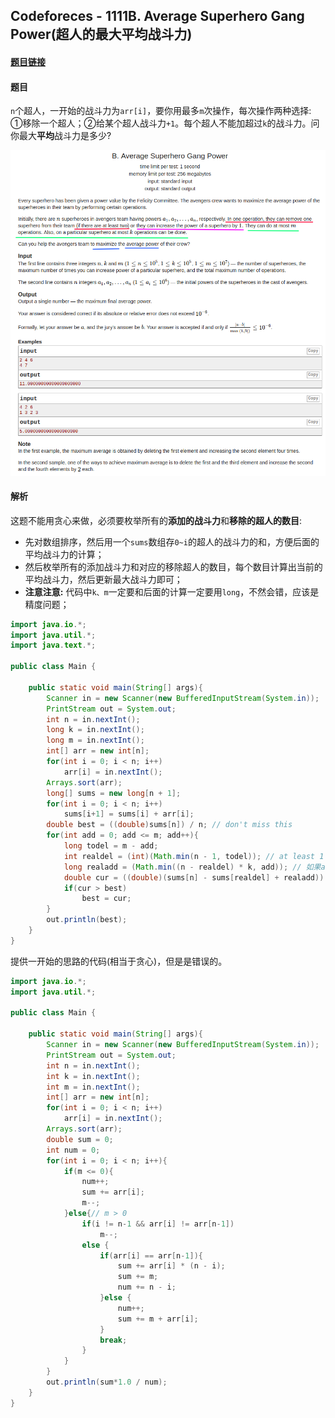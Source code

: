 ## Codeforeces - 1111B. Average Superhero Gang Power(超人的最大平均战斗力)
#### [题目链接]()
#### 题目

`n`个超人，一开始的战斗力为`arr[i]`，要你用最多`m`次操作，每次操作两种选择: ①移除一个超人；②给某个超人战斗力`+1`。每个超人不能加超过`k`的战斗力。问你最大**平均**战斗力是多少?

![](images/1111B_t.png)

#### 解析

这题不能用贪心来做，必须要枚举所有的**添加的战斗力**和**移除的超人的数目**:

* 先对数组排序，然后用一个`sums`数组存`0~i`的超人的战斗力的和，方便后面的平均战斗力的计算；
* 然后枚举所有的添加战斗力和对应的移除超人的数目，每个数目计算出当前的平均战斗力，然后更新最大战斗力即可；
* **注意注意:** 代码中`k、m`一定要和后面的计算一定要用`long`，不然会错，应该是精度问题；

```java
import java.io.*;
import java.util.*;
import java.text.*;

public class Main {

    public static void main(String[] args){
        Scanner in = new Scanner(new BufferedInputStream(System.in));
        PrintStream out = System.out;
        int n = in.nextInt();
        long k = in.nextInt();
        long m = in.nextInt();
        int[] arr = new int[n];
        for(int i = 0; i < n; i++)
            arr[i] = in.nextInt();
        Arrays.sort(arr);
        long[] sums = new long[n + 1];
        for(int i = 0; i < n; i++)
            sums[i+1] = sums[i] + arr[i];
        double best = ((double)sums[n]) / n; // don't miss this 
        for(int add = 0; add <= m; add++){ 
            long todel = m - add;
            int realdel = (int)(Math.min(n - 1, todel)); // at least 1 member
            long realadd = (Math.min((n - realdel) * k, add)); // 如果add足够就加，如果add不够就只能加add个
            double cur = ((double)(sums[n] - sums[realdel] + realadd)) / (n - realdel); // not divide realadd
            if(cur > best)
                best = cur;
        }
        out.println(best);
    }
}

```

提供一开始的思路的代码(相当于贪心)，但是是错误的。

```java
import java.io.*;
import java.util.*;

public class Main {

    public static void main(String[] args){
        Scanner in = new Scanner(new BufferedInputStream(System.in));
        PrintStream out = System.out;
        int n = in.nextInt();
        int k = in.nextInt();
        int m = in.nextInt();
        int[] arr = new int[n];
        for(int i = 0; i < n; i++)
            arr[i] = in.nextInt();
        Arrays.sort(arr);
        double sum = 0;
        int num = 0;
        for(int i = 0; i < n; i++){ 
            if(m <= 0){ 
                num++;
                sum += arr[i];
                m--;
            }else{// m > 0 
                if(i != n-1 && arr[i] != arr[n-1])
                    m--;
                else {  
                    if(arr[i] == arr[n-1]){ 
                        sum += arr[i] * (n - i);
                        sum += m;
                        num += n - i;
                    }else { 
                        num++;
                        sum += m + arr[i];
                    }
                    break;
                }
            }
        }
        out.println(sum*1.0 / num);
    }
}

```

